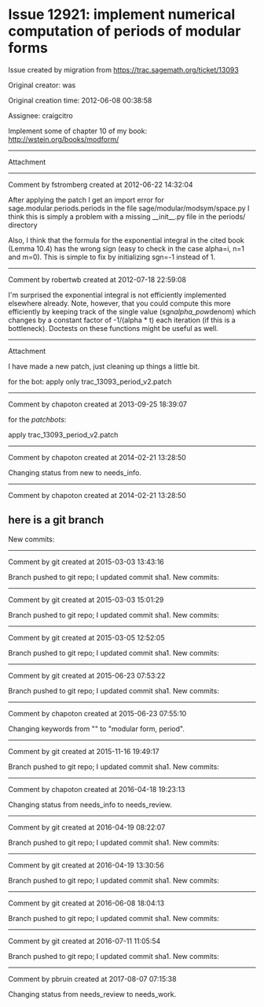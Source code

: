 # Issue 12921: implement numerical computation of periods of modular forms

Issue created by migration from https://trac.sagemath.org/ticket/13093

Original creator: was

Original creation time: 2012-06-08 00:38:58

Assignee: craigcitro

Implement some of chapter 10 of my book: http://wstein.org/books/modform/


---

Attachment


---

Comment by fstromberg created at 2012-06-22 14:32:04

After applying the patch I get an import error for sage.modular.periods.periods in the file sage/modular/modsym/space.py
I think this is simply a problem with a missing \_\_init\_\_.py file in the periods/ directory

Also, I think that the formula for the exponential integral in the cited book  (Lemma 10.4) has the wrong sign (easy to check in the case alpha=i, n=1 and m=0). This is simple to fix by initializing sgn=-1 instead of 1.


---

Comment by robertwb created at 2012-07-18 22:59:08

I'm surprised the exponential integral is not efficiently implemented elsewhere already. Note, however, that you could compute this more efficiently by keeping track of the single value (sgn*alpha_pow*denom) which changes by a constant factor of -1/(alpha * t) each iteration (if this is a bottleneck). Doctests on these functions might be useful as well.


---

Attachment

I have made a new patch, just cleaning up things a little bit.

for the bot: apply only trac_13093_period_v2.patch​


---

Comment by chapoton created at 2013-09-25 18:39:07

for the *patchbots*:

apply trac_13093_period_v2.patch


---

Comment by chapoton created at 2014-02-21 13:28:50

Changing status from new to needs_info.


---

Comment by chapoton created at 2014-02-21 13:28:50

here is a git branch
----
New commits:


---

Comment by git created at 2015-03-03 13:43:16

Branch pushed to git repo; I updated commit sha1. New commits:


---

Comment by git created at 2015-03-03 15:01:29

Branch pushed to git repo; I updated commit sha1. New commits:


---

Comment by git created at 2015-03-05 12:52:05

Branch pushed to git repo; I updated commit sha1. New commits:


---

Comment by git created at 2015-06-23 07:53:22

Branch pushed to git repo; I updated commit sha1. New commits:


---

Comment by chapoton created at 2015-06-23 07:55:10

Changing keywords from "" to "modular form, period".


---

Comment by git created at 2015-11-16 19:49:17

Branch pushed to git repo; I updated commit sha1. New commits:


---

Comment by chapoton created at 2016-04-18 19:23:13

Changing status from needs_info to needs_review.


---

Comment by git created at 2016-04-19 08:22:07

Branch pushed to git repo; I updated commit sha1. New commits:


---

Comment by git created at 2016-04-19 13:30:56

Branch pushed to git repo; I updated commit sha1. New commits:


---

Comment by git created at 2016-06-08 18:04:13

Branch pushed to git repo; I updated commit sha1. New commits:


---

Comment by git created at 2016-07-11 11:05:54

Branch pushed to git repo; I updated commit sha1. New commits:


---

Comment by pbruin created at 2017-08-07 07:15:38

Changing status from needs_review to needs_work.
